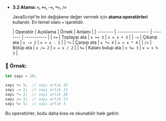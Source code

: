 - **3.2 Atama: `=`, `+=`, `-=`, `*=`, `/=`**
    
    JavaScript'te bir değişkene değer vermek için **atama operatörleri** kullanılır. En temel olanı `=` işaretidir.

    | Operatör | Açıklama         | Örnek    | Anlamı      |
| -------- | ---------------- | -------- | ----------- |
| `+=`     | Toplayıp ata     | `x += 3` | `x = x + 3` |
| `-=`     | Çıkarıp ata      | `x -= 2` | `x = x - 2` |
| `*=`     | Çarpıp ata       | `x *= 4` | `x = x * 4` |
| `/=`     | Bölüp ata        | `x /= 2` | `x = x / 2` |
| `%=`     | Kalanı bulup ata | `x %= 3` | `x = x % 3` |

### 🔹 Örnek:

```jsx
let sayı = 10;

sayı += 5;  // sayı artık 15
sayı -= 2;  // sayı artık 13
sayı *= 2;  // sayı artık 26
sayı /= 2;  // sayı artık 13
sayı %= 5;  // sayı artık 3
```

Bu operatörler, kodu daha kısa ve okunabilir hale getirir.